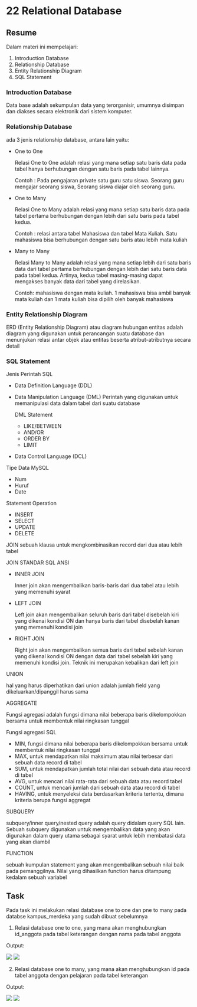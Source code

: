 # 22 Relational Database
## Resume

Dalam materi ini mempelajari:
1. Introduction Database
2. Relationship Database
3. Entity Relationship Diagram
4. SQL Statement

### Introduction Database
Data base adalah sekumpulan data yang terorganisir, umumnya disimpan dan diakses secara elektronik dari sistem komputer.

### Relationship Database
ada 3 jenis relationship database, antara lain yaitu:

- One to One

    Relasi One to One adalah relasi yang mana setiap satu baris data pada tabel hanya berhubungan dengan satu baris pada tabel lainnya.

    Contoh : 
    Pada pengajaran private satu guru satu siswa. Seorang guru mengajar seorang siswa, Seorang siswa diajar oleh seorang guru.

- One to Many
   
   Relasi One to Many adalah relasi yang mana setiap satu baris data pada tabel pertama berhubungan dengan lebih dari satu baris pada tabel kedua. 

    Contoh :
    relasi antara tabel Mahasiswa dan tabel Mata Kuliah. Satu mahasiswa bisa berhubungan dengan satu baris atau lebih mata kuliah

- Many to Many
    
    Relasi Many to Many adalah relasi yang mana setiap lebih dari satu baris data dari tabel pertama berhubungan dengan lebih dari satu baris data pada tabel kedua. Artinya, kedua tabel masing-masing dapat mengakses banyak data dari tabel yang direlasikan.

    Contoh: mahasiswa dengan mata kuliah. 1 mahasiswa bisa ambil banyak mata kuliah dan 1 mata kuliah bisa dipilih oleh banyak mahasiswa

### Entity Relationship Diagram
ERD (Entity Relationship Diagram) atau diagram hubungan entitas adalah diagram yang digunakan untuk perancangan suatu database dan menunjukan relasi antar objek atau entitas beserta atribut-atributnya secara detail

### SQL Statement
Jenis Perintah SQL
- Data Definition Language (DDL)

- Data Manipulation Language (DML)
    Perintah yang digunakan untuk memanipulasi data dalam tabel dari suatu database

    DML Statement
    - LIKE/BETWEEN
    - AND/OR
    - ORDER BY
    - LIMIT

- Data Control Language (DCL)

Tipe Data MySQL
- Num
- Huruf
- Date

Statement Operation
- INSERT
- SELECT
- UPDATE
- DELETE

JOIN 
sebuah klausa untuk mengkombinasikan record dari dua atau lebih tabel

JOIN STANDAR SQL ANSI
- INNER JOIN
    
    Inner join akan mengembalikan baris-baris dari dua tabel atau lebih yang memenuhi syarat
    
- LEFT JOIN
    
    Left join akan mengembalikan seluruh baris dari tabel disebelah kiri yang dikenai kondisi ON dan hanya baris dari tabel disebelah kanan yang memenuhi kondisi join
    
- RIGHT JOIN
   
   Right join akan mengembalikan semua baris dari tebel sebelah kanan yang dikenal kondisi ON dengan data dari tabel sebelah kiri yang memenuhi kondisi join. Teknik ini merupakan kebalikan dari left join

UNION 

hal yang harus diperhatikan dari union adalah jumlah field yang dikeluarkan/dipanggil harus sama

AGGREGATE

Fungsi agregasi adalah fungsi dimana nilai beberapa baris dikelompokkan bersama untuk membentuk nilai ringkasan tunggal

Fungsi agregasi SQL
- MIN, fungsi dimana nilai beberapa baris dikelompokkan bersama untuk membentuk nilai ringkasan tunggal
- MAX, untuk mendapatkan nilai maksimum atau nilai terbesar dari sebuah data record di tabel
- SUM, untuk mendapatkan jumlah total nilai dari sebuah data atau record di tabel
- AVG, untuk mencari nilai rata-rata dari sebuah data atau record tabel
- COUNT, untuk mencari jumlah dari sebuah data atau record di tabel
- HAVING, untuk menyeleksi data berdasarkan kriteria tertentu, dimana kriteria berupa fungsi aggregat

SUBQUERY

subquery/inner query/nested query adalah query didalam query SQL lain. Sebuah subquery digunakan untuk mengembalikan data yang akan digunakan dalam query utama sebagai syarat untuk lebih membatasi data yang akan diambil

FUNCTION

sebuah kumpulan statement yang akan mengembalikan sebuah nilai baik pada pemanggilnya. Nilai yang dihasilkan function harus ditampung kedalam sebuah variabel

## Task
Pada task ini melakukan relasi database one to one dan pne to many pada databse kampus_merdeka yang sudah dibuat sebelumnya

1. Relasi database one to one, yang mana akan menghubungkan id_anggota pada tabel keterangan dengan nama pada tabel anggota

Output:

![](https://drive.google.com/uc?export=view&id=1SK9-4lgbnK5cjPEpATUUyc49vgC83WmF)
![](https://drive.google.com/uc?export=view&id=1UP3fYxfxOxJMGO-p0jnkA-dEhpilt0Xg)

2. Relasi database one to many, yang mana akan menghubungkan id pada tabel anggota dengan pelajaran pada tabel keterangan

Output:

![](https://drive.google.com/uc?export=view&id=1HUQHg4wmFxL3RYTwKgPDR_b_JlHcV1LD)
![](https://drive.google.com/uc?export=view&id=1QgEGlfuQ3q3nvL_o2aQyawBohgHaTHt7)


